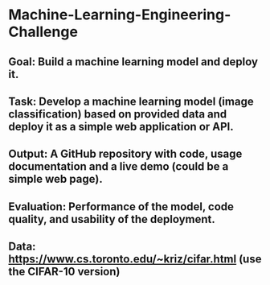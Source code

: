 # Machine-Learning-Engineering-Challenge

## Goal: Build a machine learning model and deploy it.

## Task: Develop a machine learning model (image classification) based on provided data and deploy it as a simple web application or API.

## Output: A GitHub repository with code, usage documentation and a live demo (could be a simple web page).

## Evaluation: Performance of the model, code quality, and usability of the deployment.

## Data: https://www.cs.toronto.edu/~kriz/cifar.html (use the CIFAR-10 version)
